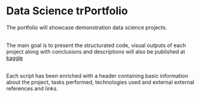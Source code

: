 
# Data Science trPortfolio

<!-- badges: start -->
<!-- badges: end -->

The portfolio will showcase demonstration data science projects.<br><br>

The main goal is to present the structurated code, visual outputs of each project along with conclusions and descriptions will also be published at [kaggle](https://www.kaggle.com/radbys)<br><br>

Each script has been enriched with a header containing basic information about the project, tasks performed, technologies used and external external references and links.
